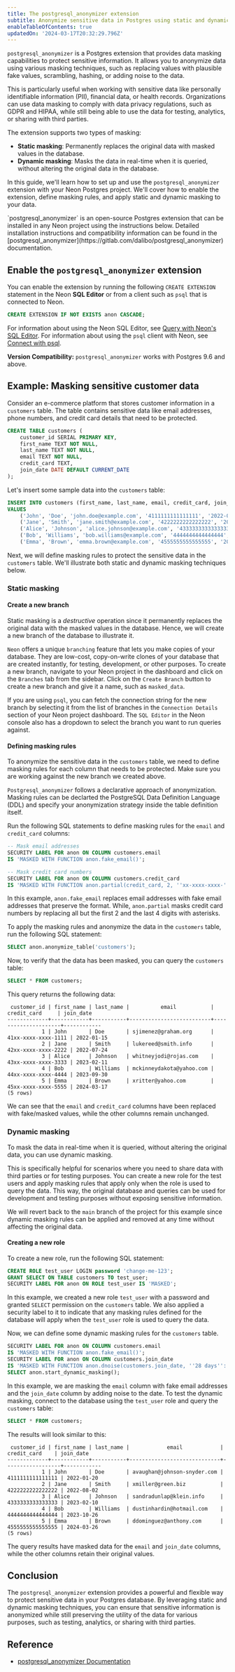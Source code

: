 ```yaml
---
title: The postgresql_anonymizer extension
subtitle: Anonymize sensitive data in Postgres using static and dynamic masking
enableTableOfContents: true
updatedOn: '2024-03-17T20:32:29.796Z'
---
```


`postgresql_anonymizer` is a Postgres extension that provides data masking capabilities to protect sensitive information. It allows you to anonymize data using various masking techniques, such as replacing values with plausible fake values, scrambling, hashing, or adding noise to the data. 

This is particularly useful when working with sensitive data like personally identifiable information (PII), financial data, or health records. Organizations can use data masking to comply with data privacy regulations, such as GDPR and HIPAA, while still being able to use the data for testing, analytics, or sharing with third parties.

The extension supports two types of masking:
- **Static masking**: Permanently replaces the original data with masked values in the database.
- **Dynamic masking**: Masks the data in real-time when it is queried, without altering the original data in the database.

<CTA />

In this guide, we'll learn how to set up and use the `postgresql_anonymizer` extension with your Neon Postgres project. We'll cover how to enable the extension, define masking rules, and apply static and dynamic masking to your data.

<Admonition type="note">
    `postgresql_anonymizer` is an open-source Postgres extension that can be installed in any Neon project using the instructions below. Detailed installation instructions and compatibility information can be found in the [postgresql_anonymizer](https://gitlab.com/dalibo/postgresql_anonymizer) documentation.
</Admonition>

## Enable the `postgresql_anonymizer` extension
You can enable the extension by running the following `CREATE EXTENSION` statement in the Neon **SQL Editor** or from a client such as `psql` that is connected to Neon.

```sql
CREATE EXTENSION IF NOT EXISTS anon CASCADE;
```

For information about using the Neon SQL Editor, see [Query with Neon's SQL Editor](/docs/get-started-with-neon/query-with-neon-sql-editor). For information about using the `psql` client with Neon, see [Connect with psql](/docs/connect/query-with-psql-editor). 

**Version Compatibility:**
`postgresql_anonymizer` works with Postgres 9.6 and above.

## Example: Masking sensitive customer data

Consider an e-commerce platform that stores customer information in a `customers` table. The table contains sensitive data like email addresses, phone numbers, and credit card details that need to be protected.

```sql
CREATE TABLE customers (
    customer_id SERIAL PRIMARY KEY,
    first_name TEXT NOT NULL,
    last_name TEXT NOT NULL,
    email TEXT NOT NULL,
    credit_card TEXT,
    join_date DATE DEFAULT CURRENT_DATE
);
```

Let's insert some sample data into the `customers` table:

```sql
INSERT INTO customers (first_name, last_name, email, credit_card, join_date)
VALUES
    ('John', 'Doe', 'john.doe@example.com', '4111111111111111', '2022-01-15'),
    ('Jane', 'Smith', 'jane.smith@example.com', '4222222222222222', '2022-07-24'),
    ('Alice', 'Johnson', 'alice.johnson@example.com', '4333333333333333', '2023-02-11'),
    ('Bob', 'Williams', 'bob.williams@example.com', '4444444444444444', '2023-09-30'),
    ('Emma', 'Brown', 'emma.brown@example.com', '4555555555555555', '2024-03-17');
```

Next, we will define masking rules to protect the sensitive data in the `customers` table. We'll illustrate both static and dynamic masking techniques below. 

### Static masking

#### Create a new branch

Static masking is a _destructive_ operation since it permanently replaces the original data with the masked values in the database. Hence, we will create a new branch of the database to illustrate it. 

`Neon` offers a unique `branching` feature that lets you make copies of your database. They are low-cost, copy-on-write clones of your database that are created instantly, for testing, development, or other purposes. To create a new branch, navigate to your Neon project in the dashboard and click on the `Branches` tab from the sidebar. Click on the `Create Branch` button to create a new branch and give it a name, such as `masked_data`. 

If you are using `psql`, you can fetch the connection string for the new branch by selecting it from the list of branches in the `Connection Details` section of your Neon project dashboard. The `SQL Editor` in the Neon console also has a dropdown to select the branch you want to run queries against. 

#### Defining masking rules

To anonymize the sensitive data in the `customers` table, we need to define masking rules for each column that needs to be protected.
Make sure you are working against the new branch we created above. 

`Postgresql_anonymizer` follows a declarative approach of anonymization. Masking rules can be declarted the PostgreSQL Data Definition Language (DDL) and specify your anonymization strategy inside the table definition itself.

Run the following SQL statements to define masking rules for the `email` and `credit_card` columns:

```sql
-- Mask email addresses
SECURITY LABEL FOR anon ON COLUMN customers.email 
IS 'MASKED WITH FUNCTION anon.fake_email()';

-- Mask credit card numbers
SECURITY LABEL FOR anon ON COLUMN customers.credit_card
IS 'MASKED WITH FUNCTION anon.partial(credit_card, 2, ''xx-xxxx-xxxx-'', 4)';
```

In this example, `anon.fake_email` replaces email addresses with fake email addresses that preserve the format. While, `anon.partial` masks credit card numbers by replacing all but the first 2 and the last 4 digits with asterisks. 

To apply the masking rules and anonymize the data in the `customers` table, run the following SQL statement:

```sql
SELECT anon.anonymize_table('customers');
```

Now, to verify that the data has been masked, you can query the `customers` table:

```sql
SELECT * FROM customers;
```

This query returns the following data:

```text
 customer_id | first_name | last_name |          email           |     credit_card     | join_date
-------------+------------+-----------+--------------------------+---------------------+------------
           1 | John       | Doe       | sjimenez@graham.org      | 41xx-xxxx-xxxx-1111 | 2022-01-15
           2 | Jane       | Smith     | lukereed@smith.info      | 42xx-xxxx-xxxx-2222 | 2022-07-24
           3 | Alice      | Johnson   | whitneyjodi@rojas.com    | 43xx-xxxx-xxxx-3333 | 2023-02-11
           4 | Bob        | Williams  | mckinneydakota@yahoo.com | 44xx-xxxx-xxxx-4444 | 2023-09-30
           5 | Emma       | Brown     | xritter@yahoo.com        | 45xx-xxxx-xxxx-5555 | 2024-03-17
(5 rows)
```

We can see that the `email` and `credit_card` columns have been replaced with fake/masked values, while the other columns remain unchanged. 

### Dynamic masking

To mask the data in real-time when it is queried, without altering the original data, you can use dynamic masking. 

This is specifically helpful for scenarios where you need to share data with third parties or for testing purposes. You can create a new role for the test users and apply masking rules that apply only when the role is used to query the data. This way, the original database and queries can be used for development and testing purposes without exposing sensitive information. 

We will revert back to the `main` branch of the project for this example since dynamic masking rules can be applied and removed at any time without affecting the original data.

#### Creating a new role

To create a new role, run the following SQL statement:

```sql
CREATE ROLE test_user LOGIN password 'change-me-123';
GRANT SELECT ON TABLE customers TO test_user;
SECURITY LABEL FOR anon ON ROLE test_user IS 'MASKED';
```

In this example, we created a new role `test_user` with a password and granted `SELECT` permission on the `customers` table. We also applied a security label to it to indicate that any masking rules defined for the database will apply when the `test_user` role is used to query the data. 

Now, we can define some dynamic masking rules for the `customers` table. 

```sql
SECURITY LABEL FOR anon ON COLUMN customers.email
IS 'MASKED WITH FUNCTION anon.fake_email()';
SECURITY LABEL FOR anon ON COLUMN customers.join_date
IS 'MASKED WITH FUNCTION anon.dnoise(customers.join_date, ''28 days''::interval)';
SELECT anon.start_dynamic_masking();
```

In this example, we are masking the `email` column with fake email addresses and the `join_date` column by adding noise to the date. To test the dynamic masking, connect to the database using the `test_user` role and query the `customers` table:

```sql
SELECT * FROM customers;
```

The results will look similar to this:

```text
 customer_id | first_name | last_name |            email            |   credit_card    | join_date
-------------+------------+-----------+-----------------------------+------------------+------------
           1 | John       | Doe       | avaughan@johnson-snyder.com | 4111111111111111 | 2022-01-20
           2 | Jane       | Smith     | xmiller@green.biz           | 4222222222222222 | 2022-08-02
           3 | Alice      | Johnson   | sandradunlap@klein.info     | 4333333333333333 | 2023-02-10
           4 | Bob        | Williams  | dustinhardin@hotmail.com    | 4444444444444444 | 2023-10-26
           5 | Emma       | Brown     | ddominguez@anthony.com      | 4555555555555555 | 2024-03-26
(5 rows)
```

The query results have masked data for the `email` and `join_date` columns, while the other columns retain their original values.

## Conclusion

The `postgresql_anonymizer` extension provides a powerful and flexible way to protect sensitive data in your Postgres database. By leveraging static and dynamic masking techniques, you can ensure that sensitive information is anonymized while still preserving the utility of the data for various purposes, such as testing, analytics, or sharing with third parties.

## Reference
- [postgresql_anonymizer Documentation](https://gitlab.com/dalibo/postgresql_anonymizer)